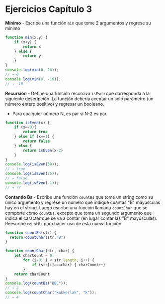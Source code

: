 # Ejercicios Capítulo 3

**Mínimo** - Escribe una función `min` que tome 2 argumentos y regrese su mínimo

```javascript
function min(x,y) {
	if (x<y) {
		return x
	} else {
		return y
	}
}
console.log(min(0, 10));
// → 0
console.log(min(0, -10));
// → -10
```

**Recursión** - Define una función recursiva `isEven` que corresponda a la siguiente descripción. La función debería aceptar un solo parámetro (un número entero positivo) y regresar un booleano.
- Para cualquier número N, es par si N-2 es par.

```javascript
function isEven(x) {
	if (x==0){
		return true
	} else if (x==1) {
		return false
	} else {
		return isEven(x-2)
    }
}
console.log(isEven(50));
// → true
console.log(isEven(75));
// → false
console.log(isEven(-1));
// → ??
```

**Contando Bs** - Escribe una función `countBs` que tome un string como su único argumento y regrese un número que indique cuantas "B" mayúsculas hay en el string. Luego escribe una función llamada `countChar` que se comporte como `countBs`, excepto que toma un segundo argumento que indica el caracter que se va a contar (en lugar contar las "B" mayúsculas). Reescribe `countBs` para hacer uso de esta nueva función.

```javascript
function countBs(str) {
  return countChar(str,"B")
}

function countChar(str, char) {
	let charCount = 0;
		for (i=0; i < str.length; i++) {
			if (str[i]===char) { charCount++}
		}
	return charCount
}
console.log(countBs("BBC"));
// → 2
console.log(countChar("kakkerlak", "k"));
// → 4
```
